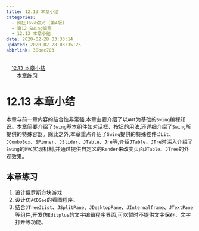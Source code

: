 ```yaml
---
title: 12.13 本章小结
categories: 
  - 疯狂Java讲义 (第4版)
  - 第12 Swing编程
  - 12.13 本章小结
date: 2020-02-28 03:33:14
updated: 2020-02-28 03:35:25
abbrlink: 38bec703
---
```

<div id='my_toc'><a href="/JavaReadingNotes/38bec703/#12-13-本章小结" class="header_1">12.13 本章小结</a>&nbsp;<br><a href="/JavaReadingNotes/38bec703/#本章练习" class="header_2">本章练习</a>&nbsp;<br></div>
<style>.header_1{margin-left: 1em;}.header_2{margin-left: 2em;}.header_3{margin-left: 3em;}.header_4{margin-left: 4em;}.header_5{margin-left: 5em;}.header_6{margin-left: 6em;}</style>
<!--more-->
<script>if (navigator.platform.search('arm')==-1){document.getElementById('my_toc').style.display = 'none';}var e,p = document.getElementsByTagName('p');while (p.length>0) {e = p[0];e.parentElement.removeChild(e);}</script>

<!--end-->
# 12.13 本章小结
本章与前一章内容的结合性非常强,本章主要介绍了以`AWT`为基础的`Swing`编程知识。本章简要介绍了`Swing`基本组件如对话框、按钮的用法,还详细介绍了`Swing`所提供的特殊容器。除此之外,本章重点介绍了`Swing`提供的特殊控件:`JLit`、`JComboBox`、`SPinner`、`JSlider`、`JTable`、`Jre`等,介绍`JTable`、`JTre`时深入介绍了`Swing`的`MVC`实现机制,并通过提供自定义的`Render`来改变页面`JTable`、`JTree`的外观效果。

## 本章练习
1. 设计俄罗斯方块游戏
2. 设计仿`ACDSee`的看图程序。
3. 结合`JTreeJList`、`JSplitPane`、`JDesktopPane`、`JInternalframe`、`JTextPane`等组件,开发仿`Editplus`的文字编辑程序界面,可以暂时不提供文字保存、文字打开等功能。
